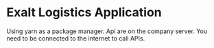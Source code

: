 # Exalt Logistics Application

Using yarn as a package manager. Api are on the company server. You need to be connected to the internet to call APIs.

